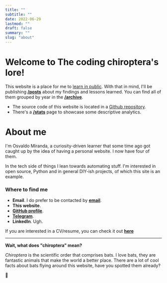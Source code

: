 ```yaml
---
title: ""
subtitle: ""
date: 2022-06-29
lastmod: ""
draft: false
summary: ""
slug: "about"
---
```


# Welcome to **The coding chiroptera's lore**!

This website is a place for me to [learn in public](https://www.swyx.io/learn-in-public).
With that in mind, I'll be publishing **[/posts](/posts)** about my findings and lessons learned.
You can find all of them grouped by year in the **[/archive](/archive)**.

* The source code of this website is located in a [Github repository](https://github.com/Quiroptero/omiranda-source).
* There's a **[/stats](/stats)** page to showcase some descriptive analytics.

# About me

I'm Osvaldo Miranda, a curiosity-driven learner 
that some time ago got caught up by the idea of having a personal website.
I now have four of them.

In the tech side of things I lean towards automating stuff.
I'm interested in open source, Python and in general DIY-ish projects, of which this site is an example.

### Where to find me

* **Email**. I do prefer to be contacted by **[email](mailto:contact@omiranda.dev)**.
* **This website**.
* **[GitHub profile](https://github.com/Quiroptero)**.
* **[Telegram](https://t.me/omiranda_dev)**.
* **LinkedIn**. Ugh.

If you are interested in a CV/resume, you can check it out **[here](https://omiranda.dev/cv)**

---

**Wait, what does "chiroptera" mean?**

_Chiroptera_ is the scientific order that comprises bats.
I love bats, they are fantastic animals that make the world a better place.
There are a lot of cool facts about bats flying around this website, have you spotted them already?

🦇
